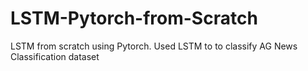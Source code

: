 # LSTM-Pytorch-from-Scratch
LSTM from scratch using Pytorch. Used LSTM to to classify AG News Classification dataset
